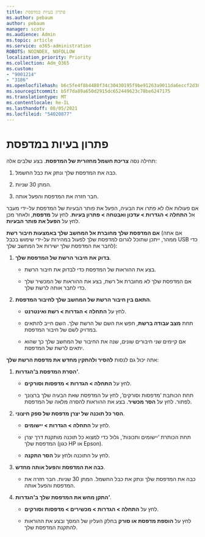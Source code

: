 ```yaml
---
title: פתרון בעיות במדפסת
ms.author: pebaum
author: pebaum
manager: scotv
ms.audience: Admin
ms.topic: article
ms.service: o365-administration
ROBOTS: NOINDEX, NOFOLLOW
localization_priority: Priority
ms.collection: Adm_O365
ms.custom:
- "9001214"
- "3186"
ms.openlocfilehash: b6c5fe4f8b4480f34c30430195f9be91263a9011da6eccf2d3830fa5433d19e9
ms.sourcegitcommit: b5f7da89a650d2915dc652449623c78be6247175
ms.translationtype: MT
ms.contentlocale: he-IL
ms.lasthandoff: 08/05/2021
ms.locfileid: "54020877"
---
```

# <a name="troubleshoot-your-printer"></a>פתרון בעיות במדפסת

תחילה נסה **צריכת חשמל מחזורית של המדפסת**. בצע שלבים אלה:

1. כבה את המדפסת שלך ונתק את כבל החשמל.

2. המתן 30 שניות.

3. חבר חזרה את המדפסת והפעל אותה.

אם פעולות אלו לא פתרו את הבעיה, הפעל את פותר הבעיות של המדפסת על-ידי מעבר אל **התחלה > הגדרות > עדכון ואבטחה > פתרון בעיות**. לחץ על **מדפסת**, ולאחר מכן לחץ על **הפעל את פותר הבעיות**.

**אם המדפסת שלך מחוברת אל המחשב שלך באמצעות חיבור רשת** (אם אתה ממהר, ייתכן שתוכל לגרום למדפסת שלך לפעול במהירות על-ידי שימוש בכבל USB כדי לחבר את המדפסת שלך ישירות אל המחשב שלך):

1. **בדוק את חיבור הרשת של המדפסת שלך**.
    
    - בצע את ההוראות של המדפסת כדי לבדוק את חיבור הרשת.

    - אם המדפסת שלך לא מחוברת אל רשת, בצע את ההוראות של המכשיר שלך כדי לחבר אותה לרשת שלך.

2. **התאם בין חיבור הרשת של המחשב שלך לחיבור המדפסת**.

    - לחץ על **התחלה > הגדרות > רשת ואינטרנט**.

    - תחת **מצב עבודה ברשת**, חפש את השם של הרשת שלך. השם חייב להתאים במדויק לשם של חיבור המדפסת.

    - אם קיימים שני חיבורים שונים, שנה את החיבור של המחשב שלך כך שהוא יתאים לרשת של המדפסת.

אתה יכול גם לנסות **להסיר ולהתקין מחדש את מדפסת הרשת שלך**:

1. **הסרת המדפסת ב‘הגדרות‘**.

    - לחץ על **התחלה > הגדרות > מדפסות וסורקים**.

    - תחת הכותבת ‘מדפסות וסורקים‘, לחץ על המדפסת שאת הבעיה שלך ברצונך לפתור. לחץ על **הסר מכשיר**. בצע את ההוראות להסרה מלאה של המדפסת.

2. **הסר כל תוכנה של יצרן מדפסת של ספק חיצוני**.

    - לחץ על **התחלה > הגדרות > יישומים**.

    - תחת הכותרת ‘יישומים ותכונות‘, גלול כדי למצוא כל תוכנה מותקנת דרך יצרן המדפסת שלך (כגון HP או Epson).

    - לחץ על התוכנה ולחץ על **הסר התקנה**.

3. **כבה את המדפסת והפעל אותה מחדש**.

    - כבה את המדפסת שלך ונתק את כבל החשמל. המתן 30 שניות. חבר חזרה את המדפסת והפעל אותה.

4. **התקן מחש את המדפסת שלך ב‘הגדרות‘**.

    - לחץ על **התחלה > הגדרות > מכשירים > מדפסות וסורקים**.
 
    - לחץ על **הוספת מדפסת או סורק** בחלק העליון של המסך ובצע את ההוראות להתקנת המדפסת שלך.
